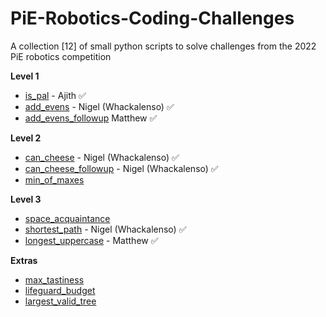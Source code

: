 # PiE-Robotics-Coding-Challenges
A collection [12] of small python scripts to solve challenges from the 2022 PiE robotics competition

**Level 1**
- [is_pal](Challenges/modules/is_pal.py) - Ajith ✅
- [add_evens](Challenges/modules/add_evens.py) - Nigel (Whackalenso) ✅
- [add_evens_followup](Challenges/modules/add_evens_followup.py) Matthew ✅ 

**Level 2**
- [can_cheese](Challenges/modules/can_cheese.py) - Nigel (Whackalenso) ✅
- [can_cheese_followup](Challenges/modules/can_cheese_followup.py) - Nigel (Whackalenso) ✅
- [min_of_maxes](Challenges/modules/min_of_maxes.py)

**Level 3**
- [space_acquaintance](Challenges/modules/space_acquaintance.py)
- [shortest_path](Challenges/modules/shortest_path.py) - Nigel (Whackalenso) ✅
- [longest_uppercase](Challenges/modules/longest_uppercase.py) - Matthew ✅

**Extras**
- [max_tastiness](Challenges/modules/max_tastiness.py)
- [lifeguard_budget](Challenges/modules/lifeguard_budget.py)
- [largest_valid_tree](Challenges/modules/largest_valid_tree.py)
